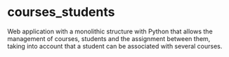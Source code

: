 # courses_students
Web application with a monolithic structure with Python that allows the management of courses, students and the assignment between them, taking into account that a student can be associated with several courses.

